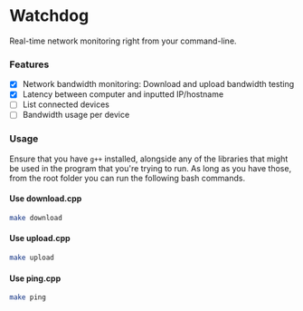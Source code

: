 # Watchdog

Real-time network monitoring right from your command-line.

### Features
- [x] Network bandwidth monitoring: Download and upload bandwidth testing
- [x] Latency between computer and inputted IP/hostname
- [ ] List connected devices
- [ ] Bandwidth usage per device

### Usage

Ensure that you have `g++` installed, alongside any of the libraries that might be used in the program that you're trying to run. As long as you have those, from the root folder you can run the following bash commands.

#### Use download.cpp
```bash
make download
```

#### Use upload.cpp
```bash
make upload
```

#### Use ping.cpp
```bash
make ping
```